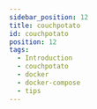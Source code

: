 ```yaml
---
sidebar_position: 12
title: couchpotato
id: couchpotato
position: 12
tags:
  - Introduction
  - couchpotato
  - docker
  - docker-compose
  - tips
---
```

